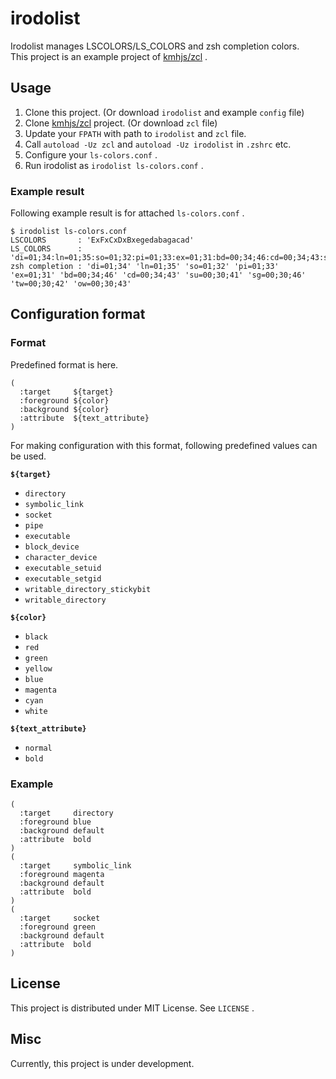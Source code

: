 # irodolist

Irodolist manages LSCOLORS/LS_COLORS and zsh completion colors.  
This project is an example project of [kmhjs/zcl](https://github.com/kmhjs/zcl) .

## Usage

1. Clone this project. (Or download `irodolist` and example `config` file)
2. Clone [kmhjs/zcl](https://github.com/kmhjs/zcl) project. (Or download `zcl` file)
3. Update your `FPATH` with path to `irodolist` and `zcl` file.
4. Call `autoload -Uz zcl` and `autoload -Uz irodolist` in `.zshrc` etc.
5. Configure your `ls-colors.conf` .
6. Run irodolist as `irodolist ls-colors.conf` .

### Example result

Following example result is for attached `ls-colors.conf` .

```
$ irodolist ls-colors.conf
LSCOLORS       : 'ExFxCxDxBxegedabagacad'
LS_COLORS      : 'di=01;34:ln=01;35:so=01;32:pi=01;33:ex=01;31:bd=00;34;46:cd=00;34;43:su=00;30;41:sg=00;30;46:tw=00;30;42:ow=00;30;43'
zsh completion : 'di=01;34' 'ln=01;35' 'so=01;32' 'pi=01;33' 'ex=01;31' 'bd=00;34;46' 'cd=00;34;43' 'su=00;30;41' 'sg=00;30;46' 'tw=00;30;42' 'ow=00;30;43'
```

## Configuration format

### Format

Predefined format is here.

```
(
  :target     ${target}
  :foreground ${color}
  :background ${color}
  :attribute  ${text_attribute}
)
```

For making configuration with this format, following predefined values can be used.

__`${target}`__

* `directory`
* `symbolic_link`
* `socket`
* `pipe`
* `executable`
* `block_device`
* `character_device`
* `executable_setuid`
* `executable_setgid`
* `writable_directory_stickybit`
* `writable_directory`

__`${color}`__

* `black`
* `red`
* `green`
* `yellow`
* `blue`
* `magenta`
* `cyan`
* `white`

__`${text_attribute}`__

* `normal`
* `bold`

### Example

```
(
  :target     directory
  :foreground blue
  :background default
  :attribute  bold
)
(
  :target     symbolic_link
  :foreground magenta
  :background default
  :attribute  bold
)
(
  :target     socket
  :foreground green
  :background default
  :attribute  bold
)
```

## License

This project is distributed under MIT License. See `LICENSE` .

## Misc

Currently, this project is under development.
